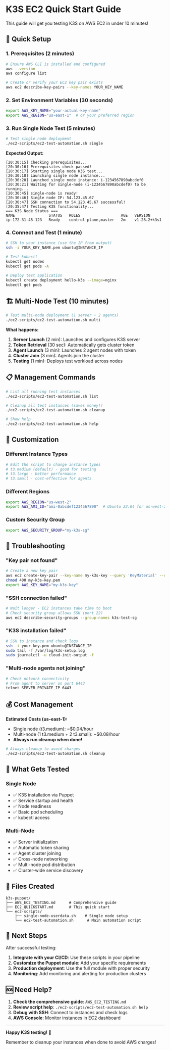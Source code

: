 # K3S EC2 Quick Start Guide

This guide will get you testing K3S on AWS EC2 in under 10 minutes!

## 🚀 Quick Setup

### 1. Prerequisites (2 minutes)

```bash
# Ensure AWS CLI is installed and configured
aws --version
aws configure list

# Create or verify your EC2 key pair exists
aws ec2 describe-key-pairs --key-names YOUR_KEY_NAME
```

### 2. Set Environment Variables (30 seconds)

```bash
export AWS_KEY_NAME="your-actual-key-name"
export AWS_REGION="us-east-1"  # or your preferred region
```

### 3. Run Single Node Test (5 minutes)

```bash
# Test single node deployment
./ec2-scripts/ec2-test-automation.sh single
```

**Expected Output:**
```
[20:30:15] Checking prerequisites...
[20:30:16] Prerequisites check passed!
[20:30:17] Starting single node K3S test...
[20:30:18] Launching single node instance...
[20:30:20] Launched single node instance: i-1234567890abcdef0
[20:30:21] Waiting for single-node (i-1234567890abcdef0) to be running...
[20:30:45] single-node is ready!
[20:30:46] Single node IP: 54.123.45.67
[20:30:47] SSH connection to 54.123.45.67 successful!
[20:35:47] Testing K3S functionality...
=== K3S Node Status ===
NAME               STATUS   ROLES                  AGE   VERSION
ip-172-31-45-123   Ready    control-plane,master   2m    v1.28.2+k3s1
```

### 4. Connect and Test (1 minute)

```bash
# SSH to your instance (use the IP from output)
ssh -i YOUR_KEY_NAME.pem ubuntu@INSTANCE_IP

# Test kubectl
kubectl get nodes
kubectl get pods -A

# Deploy test application
kubectl create deployment hello-k3s --image=nginx
kubectl get pods
```

## 🏗️ Multi-Node Test (10 minutes)

```bash
# Test multi-node deployment (1 server + 2 agents)
./ec2-scripts/ec2-test-automation.sh multi
```

**What happens:**
1. **Server Launch** (2 min): Launches and configures K3S server
2. **Token Retrieval** (30 sec): Automatically gets cluster token
3. **Agent Launch** (3 min): Launches 2 agent nodes with token
4. **Cluster Join** (3 min): Agents join the cluster
5. **Testing** (1 min): Deploys test workload across nodes

## 📋 Management Commands

```bash
# List all running test instances
./ec2-scripts/ec2-test-automation.sh list

# Cleanup all test instances (saves money!)
./ec2-scripts/ec2-test-automation.sh cleanup

# Show help
./ec2-scripts/ec2-test-automation.sh help
```

## 🔧 Customization

### Different Instance Types
```bash
# Edit the script to change instance types
# t3.medium (default) - good for testing
# t3.large - better performance
# t3.small - cost-effective for agents
```

### Different Regions
```bash
export AWS_REGION="us-west-2"
export AWS_AMI_ID="ami-0abcdef1234567890"  # Ubuntu 22.04 for us-west-2
```

### Custom Security Group
```bash
export AWS_SECURITY_GROUP="my-k3s-sg"
```

## 🐛 Troubleshooting

### "Key pair not found"
```bash
# Create a new key pair
aws ec2 create-key-pair --key-name my-k3s-key --query 'KeyMaterial' --output text > my-k3s-key.pem
chmod 400 my-k3s-key.pem
export AWS_KEY_NAME="my-k3s-key"
```

### "SSH connection failed"
```bash
# Wait longer - EC2 instances take time to boot
# Check security group allows SSH (port 22)
aws ec2 describe-security-groups --group-names k3s-test-sg
```

### "K3S installation failed"
```bash
# SSH to instance and check logs
ssh -i your-key.pem ubuntu@INSTANCE_IP
sudo tail -f /var/log/k3s-setup.log
sudo journalctl -u cloud-init-output -f
```

### "Multi-node agents not joining"
```bash
# Check network connectivity
# From agent to server on port 6443
telnet SERVER_PRIVATE_IP 6443
```

## 💰 Cost Management

**Estimated Costs (us-east-1):**
- Single node (t3.medium): ~$0.04/hour
- Multi-node (1 t3.medium + 2 t3.small): ~$0.08/hour
- **Always run cleanup when done!**

```bash
# Always cleanup to avoid charges
./ec2-scripts/ec2-test-automation.sh cleanup
```

## 🎯 What Gets Tested

### Single Node
- ✅ K3S installation via Puppet
- ✅ Service startup and health
- ✅ Node readiness
- ✅ Basic pod scheduling
- ✅ kubectl access

### Multi-Node
- ✅ Server initialization
- ✅ Automatic token sharing
- ✅ Agent cluster joining
- ✅ Cross-node networking
- ✅ Multi-node pod distribution
- ✅ Cluster-wide service discovery

## 📁 Files Created

```
k3s-puppet/
├── AWS_EC2_TESTING.md      # Comprehensive guide
├── EC2_QUICKSTART.md       # This quick start
└── ec2-scripts/
    ├── single-node-userdata.sh    # Single node setup
    └── ec2-test-automation.sh      # Main automation script
```

## 🔄 Next Steps

After successful testing:

1. **Integrate with your CI/CD**: Use these scripts in your pipeline
2. **Customize the Puppet module**: Add your specific requirements
3. **Production deployment**: Use the full module with proper security
4. **Monitoring**: Add monitoring and alerting for production clusters

## 🆘 Need Help?

1. **Check the comprehensive guide**: `AWS_EC2_TESTING.md`
2. **Review script help**: `./ec2-scripts/ec2-test-automation.sh help`
3. **Debug with SSH**: Connect to instances and check logs
4. **AWS Console**: Monitor instances in EC2 dashboard

---

**Happy K3S testing! 🚀**

Remember to cleanup your instances when done to avoid AWS charges! 